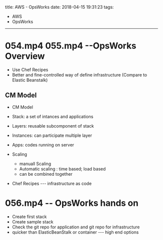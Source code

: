 title: AWS - OpsWorks
date: 2018-04-15 19:31:23
tags:
- AWS
- OpsWorks
---

# 054.mp4 055.mp4 --OpsWorks Overview


* Use Chef Recipes
* Better and fine-controlled way of define infrastructure (Compare to Elastic Beanstalk)

## CM Model

* CM Model
 * Stack: a set of intances and applications
 * Layers: reusable subcomponent of stack
 * Instances: can participate multiple layer
 * Apps: codes running on server

* Scaling
   * manuall Scaling
   * Automatic scaling : time based; load based
   * can be combined together

* Chef Recipes --- infrastructure as code

# 056.mp4 -- OpsWorks hands on

* Create first stack
* Create sample stack
* Check the git repo for application and git repo for infrastructure
* quicker than ElasticBeanStalk or container --- high end options
